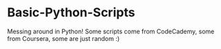 # Basic-Python-Scripts

Messing around in Python! 
Some scripts come from CodeCademy, some from Coursera, some are just random :) 
